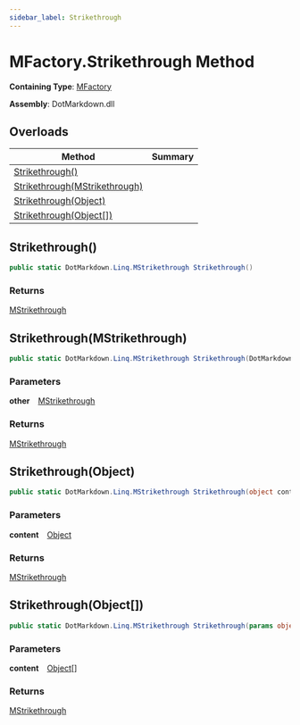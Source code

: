 ```yaml
---
sidebar_label: Strikethrough
---
```


# MFactory\.Strikethrough Method

**Containing Type**: [MFactory](../index.md)

**Assembly**: DotMarkdown\.dll

## Overloads

| Method | Summary |
| ------ | ------- |
| [Strikethrough()](#DotMarkdown_Linq_MFactory_Strikethrough) | |
| [Strikethrough(MStrikethrough)](#DotMarkdown_Linq_MFactory_Strikethrough_DotMarkdown_Linq_MStrikethrough_) | |
| [Strikethrough(Object)](#DotMarkdown_Linq_MFactory_Strikethrough_System_Object_) | |
| [Strikethrough(Object\[\])](#DotMarkdown_Linq_MFactory_Strikethrough_System_Object___) | |

## Strikethrough\(\) <a id="DotMarkdown_Linq_MFactory_Strikethrough"></a>

```csharp
public static DotMarkdown.Linq.MStrikethrough Strikethrough()
```

### Returns

[MStrikethrough](../../MStrikethrough/index.md)

## Strikethrough\(MStrikethrough\) <a id="DotMarkdown_Linq_MFactory_Strikethrough_DotMarkdown_Linq_MStrikethrough_"></a>

```csharp
public static DotMarkdown.Linq.MStrikethrough Strikethrough(DotMarkdown.Linq.MStrikethrough other)
```

### Parameters

**other** &ensp; [MStrikethrough](../../MStrikethrough/index.md)

### Returns

[MStrikethrough](../../MStrikethrough/index.md)

## Strikethrough\(Object\) <a id="DotMarkdown_Linq_MFactory_Strikethrough_System_Object_"></a>

```csharp
public static DotMarkdown.Linq.MStrikethrough Strikethrough(object content)
```

### Parameters

**content** &ensp; [Object](https://docs.microsoft.com/en-us/dotnet/api/system.object)

### Returns

[MStrikethrough](../../MStrikethrough/index.md)

## Strikethrough\(Object\[\]\) <a id="DotMarkdown_Linq_MFactory_Strikethrough_System_Object___"></a>

```csharp
public static DotMarkdown.Linq.MStrikethrough Strikethrough(params object[] content)
```

### Parameters

**content** &ensp; [Object](https://docs.microsoft.com/en-us/dotnet/api/system.object)\[\]

### Returns

[MStrikethrough](../../MStrikethrough/index.md)

